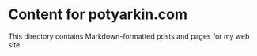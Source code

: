 # Content for potyarkin.com
This directory contains Markdown-formatted posts and pages for my web site
